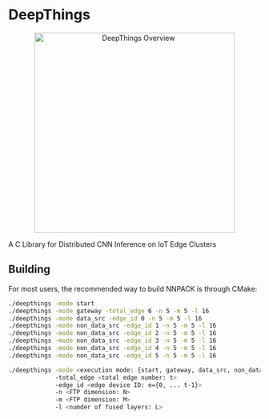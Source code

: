 # DeepThings

<p align="center"><img src="https://zoranzhao.github.io/deepthings.png" alt="DeepThings Overview" title="DeepThings" width="400px"/></p>

A C Library for Distributed CNN Inference on IoT Edge Clusters 


## Building

For most users, the recommended way to build NNPACK is through CMake:

```bash
./deepthings -mode start
./deepthings -mode gateway -total_edge 6 -n 5 -m 5 -l 16
./deepthings -mode data_src -edge_id 0 -n 5 -m 5 -l 16
./deepthings -mode non_data_src -edge_id 1 -n 5 -m 5 -l 16
./deepthings -mode non_data_src -edge_id 2 -n 5 -m 5 -l 16
./deepthings -mode non_data_src -edge_id 3 -n 5 -m 5 -l 16
./deepthings -mode non_data_src -edge_id 4 -n 5 -m 5 -l 16
./deepthings -mode non_data_src -edge_id 5 -n 5 -m 5 -l 16

./deepthings -mode <execution mode: {start, gateway, data_src, non_data_src}> 
             -total_edge <total edge number: t> 
             -edge_id <edge device ID: e={0, ... t-1}>
             -n <FTP dimension: N> 
             -m <FTP dimension: M> 
             -l <numder of fused layers: L>
```
